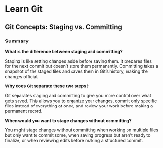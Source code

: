 # Learn Git

## Git Concepts: Staging vs. Committing

### Summary

**What is the difference between staging and committing?**

Staging is like setting changes aside before saving them. It prepares files for the next commit but doesn’t store them permanently. Committing takes a snapshot of the staged files and saves them in Git’s history, making the changes official.

**Why does Git separate these two steps?**

Git separates staging and committing to give you more control over what gets saved. This allows you to organize your changes, commit only specific files instead of everything at once, and review your work before making a permanent record.

**When would you want to stage changes without committing?**

You might stage changes without committing when working on multiple files but only want to commit some, when saving progress but aren’t ready to finalize, or when reviewing edits before making a structured commit.
